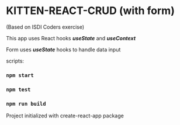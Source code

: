 # KITTEN-REACT-CRUD (with form)
(Based on ISDI Coders exercise)

This app uses React hooks ***useState*** and ***useContext***

Form uses ***useState*** hooks to handle data input

scripts:
### `npm start`
### `npm test`
### `npm run build`

Project initialized with create-react-app package
